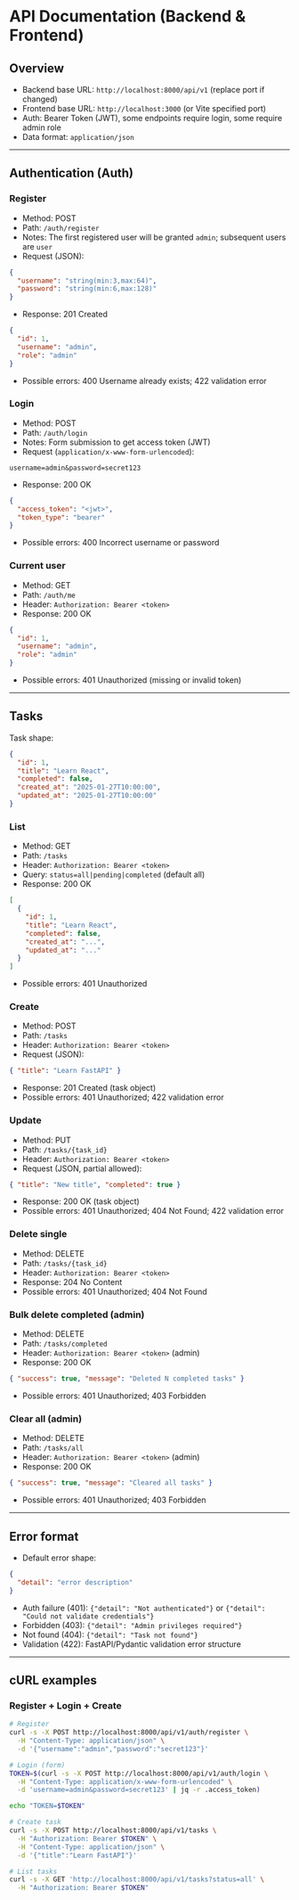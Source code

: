 # API Documentation (Backend & Frontend)

## Overview

- Backend base URL: `http://localhost:8000/api/v1` (replace port if changed)
- Frontend base URL: `http://localhost:3000` (or Vite specified port)
- Auth: Bearer Token (JWT), some endpoints require login, some require admin role
- Data format: `application/json`

---

## Authentication (Auth)

### Register

- Method: POST
- Path: `/auth/register`
- Notes: The first registered user will be granted `admin`; subsequent users are `user`
- Request (JSON):

```json
{
  "username": "string(min:3,max:64)",
  "password": "string(min:6,max:128)"
}
```

- Response: 201 Created

```json
{
  "id": 1,
  "username": "admin",
  "role": "admin"
}
```

- Possible errors: 400 Username already exists; 422 validation error

### Login

- Method: POST
- Path: `/auth/login`
- Notes: Form submission to get access token (JWT)
- Request (`application/x-www-form-urlencoded`):

```
username=admin&password=secret123
```

- Response: 200 OK

```json
{
  "access_token": "<jwt>",
  "token_type": "bearer"
}
```

- Possible errors: 400 Incorrect username or password

### Current user

- Method: GET
- Path: `/auth/me`
- Header: `Authorization: Bearer <token>`
- Response: 200 OK

```json
{
  "id": 1,
  "username": "admin",
  "role": "admin"
}
```

- Possible errors: 401 Unauthorized (missing or invalid token)

---

## Tasks

Task shape:

```json
{
  "id": 1,
  "title": "Learn React",
  "completed": false,
  "created_at": "2025-01-27T10:00:00",
  "updated_at": "2025-01-27T10:00:00"
}
```

### List

- Method: GET
- Path: `/tasks`
- Header: `Authorization: Bearer <token>`
- Query: `status=all|pending|completed` (default all)
- Response: 200 OK

```json
[
  {
    "id": 1,
    "title": "Learn React",
    "completed": false,
    "created_at": "...",
    "updated_at": "..."
  }
]
```

- Possible errors: 401 Unauthorized

### Create

- Method: POST
- Path: `/tasks`
- Header: `Authorization: Bearer <token>`
- Request (JSON):

```json
{ "title": "Learn FastAPI" }
```

- Response: 201 Created (task object)
- Possible errors: 401 Unauthorized; 422 validation error

### Update

- Method: PUT
- Path: `/tasks/{task_id}`
- Header: `Authorization: Bearer <token>`
- Request (JSON, partial allowed):

```json
{ "title": "New title", "completed": true }
```

- Response: 200 OK (task object)
- Possible errors: 401 Unauthorized; 404 Not Found; 422 validation error

### Delete single

- Method: DELETE
- Path: `/tasks/{task_id}`
- Header: `Authorization: Bearer <token>`
- Response: 204 No Content
- Possible errors: 401 Unauthorized; 404 Not Found

### Bulk delete completed (admin)

- Method: DELETE
- Path: `/tasks/completed`
- Header: `Authorization: Bearer <token>` (admin)
- Response: 200 OK

```json
{ "success": true, "message": "Deleted N completed tasks" }
```

- Possible errors: 401 Unauthorized; 403 Forbidden

### Clear all (admin)

- Method: DELETE
- Path: `/tasks/all`
- Header: `Authorization: Bearer <token>` (admin)
- Response: 200 OK

```json
{ "success": true, "message": "Cleared all tasks" }
```

- Possible errors: 401 Unauthorized; 403 Forbidden

---

## Error format

- Default error shape:

```json
{
  "detail": "error description"
}
```

- Auth failure (401): `{"detail": "Not authenticated"}` or `{"detail": "Could not validate credentials"}`
- Forbidden (403): `{"detail": "Admin privileges required"}`
- Not found (404): `{"detail": "Task not found"}`
- Validation (422): FastAPI/Pydantic validation error structure

---

## cURL examples

### Register + Login + Create

```bash
# Register
curl -s -X POST http://localhost:8000/api/v1/auth/register \
  -H "Content-Type: application/json" \
  -d '{"username":"admin","password":"secret123"}'

# Login (form)
TOKEN=$(curl -s -X POST http://localhost:8000/api/v1/auth/login \
  -H "Content-Type: application/x-www-form-urlencoded" \
  -d 'username=admin&password=secret123' | jq -r .access_token)

echo "TOKEN=$TOKEN"

# Create task
curl -s -X POST http://localhost:8000/api/v1/tasks \
  -H "Authorization: Bearer $TOKEN" \
  -H "Content-Type: application/json" \
  -d '{"title":"Learn FastAPI"}'

# List tasks
curl -s -X GET 'http://localhost:8000/api/v1/tasks?status=all' \
  -H "Authorization: Bearer $TOKEN"
```
